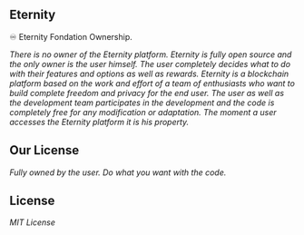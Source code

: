 ## Eternity
♾ Eternity Fondation Ownership.

*There is no owner of the Eternity platform. Eternity is fully open source and the only owner is the user himself. 
The user completely decides what to do with their features and options as well as rewards. Eternity is a blockchain 
platform based on the work and effort of a team of enthusiasts who want to build complete freedom and privacy for 
the end user. The user as well as the development team participates in the development and the code is completely 
free for any modification or adaptation. The moment a user accesses the Eternity platform it is his property.*

## Our License
*Fully owned by the user. Do what you want with the code.*

## License
*MIT License*

